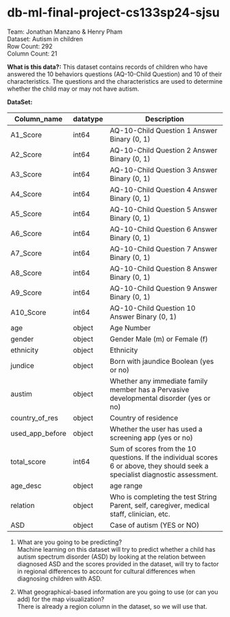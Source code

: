 # db-ml-final-project-cs133sp24-sjsu

Team: Jonathan Manzano &amp; Henry Pham  
Dataset: Autism in children  
Row Count: 292  
Column Count: 21

**What is this data?:** This dataset contains records of children who have answered the 10 behaviors questions (AQ-10-Child Question) and 10 of their characteristics. The questions and the characteristics are used to determine whether the child may or may not have autism.

**DataSet:**

| Column_name     | datatype | Description                                                                                                                    |
|-----------------|----------|--------------------------------------------------------------------------------------------------------------------------------|
| A1_Score        | int64    | AQ-10-Child Question 1 Answer Binary (0, 1)                                                                                    |
| A2_Score        | int64    | AQ-10-Child Question 2 Answer Binary (0, 1)                                                                                    |
| A3_Score        | int64    | AQ-10-Child Question 3 Answer Binary (0, 1)                                                                                    |
| A4_Score        | int64    | AQ-10-Child Question 4 Answer Binary (0, 1)                                                                                    |
| A5_Score        | int64    | AQ-10-Child Question 5 Answer Binary (0, 1)                                                                                    |
| A6_Score        | int64    | AQ-10-Child Question 6 Answer Binary (0, 1)                                                                                    |
| A7_Score        | int64    | AQ-10-Child Question 7 Answer Binary (0, 1)                                                                                    |
| A8_Score        | int64    | AQ-10-Child Question 8 Answer Binary (0, 1)                                                                                    |
| A9_Score        | int64    | AQ-10-Child Question 9 Answer Binary (0, 1)                                                                                    |
| A10_Score       | int64    | AQ-10-Child Question 10 Answer Binary (0, 1)                                                                                   |
| age             | object   | Age Number                                                                                                                     |
| gender          | object   | Gender Male (m) or Female (f)                                                                                                  |
| ethnicity       | object   | Ethnicity                                                                                                                      |
| jundice         | object   | Born with jaundice Boolean (yes or no)                                                                                         |
| austim          | object   | Whether any immediate family member has a Pervasive developmental disorder (yes or no)                                         |
| country_of_res  | object   | Country of residence                                                                                                           |
| used_app_before | object   | Whether the user has used a screening app (yes or no)                                                                          |
| total_score     | int64    | Sum of scores from the 10 questions. If the individual scores 6 or above, they should seek a specialist diagnostic assessment. |
| age_desc        | object   | age range                                                                                                                      |
| relation        | object   | Who is completing the test String Parent, self, caregiver, medical staff, clinician, etc.                                      |
| ASD             | object   | Case of autism (YES or NO)                                                                                                     |

1. What are you going to be predicting?  
Machine learning on this dataset will try to predict whether a child has autism spectrum disorder (ASD) by looking at the relation between diagnosed ASD and the scores provided in the dataset, will try to factor in regional differences to account for cultural differences when diagnosing children with ASD.  

2. What geographical-based information are you going to use (or can you add) for the map visualization?  
There is already a region column in the dataset, so we will use that.
